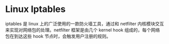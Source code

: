 # Linux Iptables
<!-- ---
title: Linux Iptables
tags: [linux, network]
--- -->

iptables 是 linux 上的广泛使用的一款防火墙工具，通过和 netfilter 内核模块交互来实现对网络包的处理。netfilter 框架是由几个 kernel hook 组成的，每个网络包在到达这些 hook 节点时，会触发用户注册的规则。



